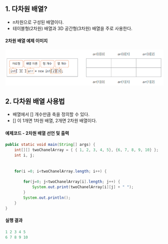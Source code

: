 ## 1. 다차원 배열?
- n차원으로 구성된 배열이다.
- 테이블형(2차원) 배열과 3D 공간형(3차원) 배열을 주로 사용한다.

#### 2차원 배열 예제 이미지
![datatype](./img/twoChanelArray.png)


## 2. 다차원 배열 사용법
- 배열에서 [] 개수만큼 축을 정의할 수 있다.
- [] 이 1개면 1차원 배열, 2개면 2차원 배열이다.

#### 예제코드 - 2차원 배열 선언 및 출력
```java
public static void main(String[] args) {
	int[][] twoChanelArray = { { 1, 2, 3, 4, 5}, {6, 7, 8, 9, 10} };
	int i, j;
		
		
	for(i =0; i<twoChanelArray.length; i++) {
			
		for(j=0; j<twoChanelArray[i].length; j++) {
			System.out.print(twoChanelArray[i][j] + " ");
		}
		System.out.println();
	}
}
```
#### 실행 결과
```java
1 2 3 4 5 
6 7 8 9 10 
```